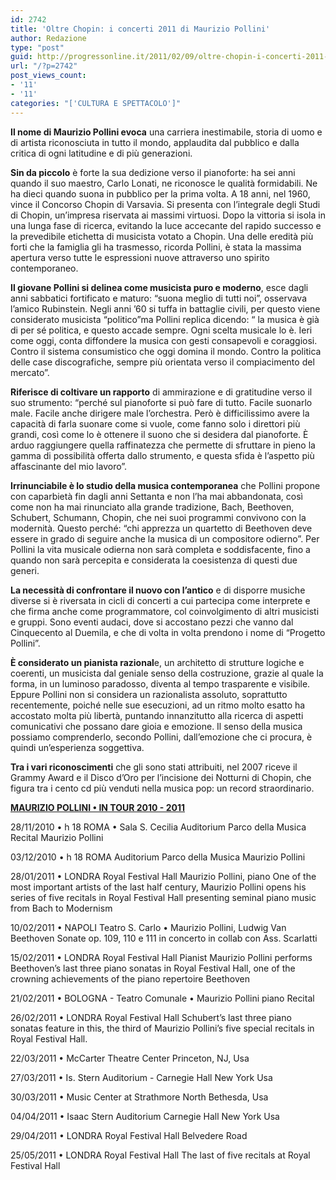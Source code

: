 ```yaml
---
id: 2742
title: 'Oltre Chopin: i concerti 2011 di Maurizio Pollini'
author: Redazione
type: "post"
guid: http://progressonline.it/2011/02/09/oltre-chopin-i-concerti-2011-di-maurizio-pollini/
url: "/?p=2742"
post_views_count:
- '11'
- '11'
categories: "['CULTURA E SPETTACOLO']"
---
```


**Il nome di Maurizio Pollini evoca** una carriera inestimabile, storia di uomo e di artista riconosciuta in tutto il mondo, applaudita dal pubblico e dalla critica di ogni latitudine e di più generazioni.

**Sin da piccolo** è forte la sua dedizione verso il pianoforte: ha sei anni quando il suo maestro, Carlo Lonati, ne riconosce le qualità formidabili. Ne ha dieci quando suona in pubblico per la prima volta. A 18 anni, nel 1960, vince il Concorso Chopin di Varsavia. Si presenta con l’integrale degli Studi di Chopin, un’impresa riservata ai massimi virtuosi. Dopo la vittoria si isola in una lunga fase di ricerca, evitando la luce accecante del rapido successo e la prevedibile etichetta di musicista votato a Chopin. Una delle eredità più forti che la famiglia gli ha trasmesso, ricorda Pollini, è stata la massima apertura verso tutte le espressioni nuove attraverso uno spirito contemporaneo.

**Il giovane Pollini si delinea come musicista puro e moderno**, esce dagli anni sabbatici fortificato e maturo: “suona meglio di tutti noi”, osservava l’amico Rubinstein. Negli anni ’60 si tuffa in battaglie civili, per questo viene considerato musicista “politico”ma Pollini replica dicendo: “ la musica è già di per sé politica, e questo accade sempre. Ogni scelta musicale lo è. Ieri come oggi, conta diffondere la musica con gesti consapevoli e coraggiosi. Contro il sistema consumistico che oggi domina il mondo. Contro la politica delle case discografiche, sempre più orientata verso il compiacimento del mercato”.

**Riferisce di coltivare un rapporto** di ammirazione e di gratitudine verso il suo strumento: “perché sul pianoforte si può fare di tutto. Facile suonarlo male. Facile anche dirigere male l’orchestra. Però è difficilissimo avere la capacità di farla suonare come si vuole, come fanno solo i direttori più grandi, così come lo è ottenere il suono che si desidera dal pianoforte. È arduo raggiungere quella raffinatezza che permette di sfruttare in pieno la gamma di possibilità offerta dallo strumento, e questa sfida è l’aspetto più affascinante del mio lavoro”.

**Irrinunciabile è lo studio della musica contemporanea** che Pollini propone con caparbietà fin dagli anni Settanta e non l’ha mai abbandonata, così come non ha mai rinunciato alla grande tradizione, Bach, Beethoven, Schubert, Schumann, Chopin, che nei suoi programmi convivono con la modernità. Questo perché: “chi apprezza un quartetto di Beethoven deve essere in grado di seguire anche la musica di un compositore odierno”. Per Pollini la vita musicale odierna non sarà completa e soddisfacente, fino a quando non sarà percepita e considerata la coesistenza di questi due generi.

**La necessità di confrontare il nuovo con l’antico** e di disporre musiche diverse si è riversata in cicli di concerti a cui partecipa come interprete e che firma anche come programmatore, col coinvolgimento di altri musicisti e gruppi. Sono eventi audaci, dove si accostano pezzi che vanno dal Cinquecento al Duemila, e che di volta in volta prendono i nome di “Progetto Pollini”.

**È considerato un pianista razional**e, un architetto di strutture logiche e coerenti, un musicista dal geniale senso della costruzione, grazie al quale la forma, in un luminoso paradosso, diventa al tempo trasparente e visibile. Eppure Pollini non si considera un razionalista assoluto, soprattutto recentemente, poiché nelle sue esecuzioni, ad un ritmo molto esatto ha accostato molta più libertà, puntando innanzitutto alla ricerca di aspetti comunicativi che possano dare gioia e emozione. Il senso della musica possiamo comprenderlo, secondo Pollini, dall’emozione che ci procura, è quindi un’esperienza soggettiva.

**Tra i vari riconoscimenti** che gli sono stati attribuiti, nel 2007 riceve il Grammy Award e il Disco d’Oro per l’incisione dei Notturni di Chopin, che figura tra i cento cd più venduti nella musica pop: un record straordinario.

<u>**MAURIZIO POLLINI • IN TOUR 2010 - 2011**</u>  
   
28/11/2010 • h 18 ROMA • Sala S. Cecilia Auditorium Parco della Musica Recital Maurizio Pollini   
   
03/12/2010 • h 18 ROMA Auditorium Parco della Musica Maurizio Pollini  
   
28/01/2011 • LONDRA Royal Festival Hall Maurizio Pollini, piano One of the most important artists of the last half century, Maurizio Pollini opens his series of five recitals in Royal Festival Hall presenting seminal piano music from Bach to Modernism   
   
10/02/2011 • NAPOLI Teatro S. Carlo • Maurizio Pollini, Ludwig Van Beethoven Sonate op. 109, 110 e 111 in concerto in collab con Ass. Scarlatti  
   
15/02/2011 • LONDRA Royal Festival Hall Pianist Maurizio Pollini performs Beethoven’s last three piano sonatas in Royal Festival Hall, one of the crowning achievements of the piano repertoire Beethoven  
   
21/02/2011 • BOLOGNA - Teatro Comunale • Maurizio Pollini piano Recital  
   
26/02/2011 • LONDRA Royal Festival Hall Schubert’s last three piano sonatas feature in this, the third of Maurizio Pollini’s five special recitals in Royal Festival Hall.  
   
22/03/2011 • McCarter Theatre Center Princeton, NJ, Usa  
   
27/03/2011 • Is. Stern Auditorium - Carnegie Hall New York Usa  
   
30/03/2011 • Music Center at Strathmore North Bethesda, Usa   
   
04/04/2011 • Isaac Stern Auditorium Carnegie Hall New York Usa  
   
29/04/2011 • LONDRA Royal Festival Hall Belvedere Road   
   
25/05/2011 • LONDRA Royal Festival Hall The last of five recitals at Royal Festival Hall
